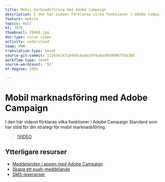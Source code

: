 ```yaml
---
title: Mobil marknadsföring med Adobe Campaign
description: I den här videon förklaras vilka funktioner i Adobe Campaign Standard som har stöd för din strategi för mobil marknadsföring.
feature: mobile
topics: null
kt: 3976
thumbnail: 29468.jpg
doc-type: value video
activity: understand
team: PMM
translation-type: tm+mt
source-git-commit: 11263e247184ddc6a8e3df6a8ed0899907fbb366
workflow-type: tm+mt
source-wordcount: '51'
ht-degree: 100%

---
```



# Mobil marknadsföring med Adobe Campaign

I den här videon förklaras vilka funktioner i Adobe Campaign Standard som har stöd för din strategi för mobil marknadsföring.

>[!VIDEO](https://video.tv.adobe.com/v/29468?quality=12)

## Ytterligare resurser

* [Meddelanden i appen med Adobe Campaign](/help/communication-channels/mobile/in-app/in-app-message-overview.md)
* [Skapa ett push-meddelande](/help/communication-channels/mobile/push-notifications/creating-a-push-notification.md)
* [SMS-leveranser](/help/communication-channels/mobile/sms/sms-delivery.md)
